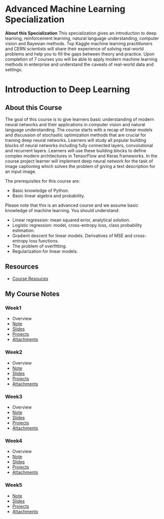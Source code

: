 # Advanced Machine Learning Specialization

**About this Specialization** This specialization gives an introduction to deep learning, reinforcement learning, natural language understanding, computer vision and Bayesian methods. Top Kaggle machine learning practitioners and CERN scientists will share their experience of solving real-world problems and help you to fill the gaps between theory and practice. Upon completion of 7 courses you will be able to apply modern machine learning methods in enterprise and understand the caveats of real-world data and settings.



# Introduction to Deep Learning

## About this Course
The goal of this course is to give learners basic understanding of modern neural networks and their applications in computer vision and natural language understanding. The course starts with a recap of linear models and discussion of stochastic optimization methods that are crucial for training deep neural networks. Learners will study all popular building blocks of neural networks including fully connected layers, convolutional and recurrent layers. 
Learners will use these building blocks to define complex modern architectures in TensorFlow and Keras frameworks. In the course project learner will implement deep neural network for the task of image captioning which solves the problem of giving a text description for an input image.

The prerequisites for this course are: 

- Basic knowledge of Python.
- Basic linear algebra and probability.

Please note that this is an advanced course and we assume basic knowledge of machine learning. You should understand:

- Linear regression: mean squared error, analytical solution.
- Logistic regression: model, cross-entropy loss, class probability estimation.
- Gradient descent for linear models. Derivatives of MSE and cross-entropy loss functions.
- The problem of overfitting.
- Regularization for linear models.


## Resources
- [Course Resouces](./resources)


## My Course Notes

### Week1
- Overview
- [Note](./week1/README.md)
- [Slides](./week1/slides)
- [Projects](./week1/projects)
- [Attachments](./week1/attachments)


### Week2
- Overview
- [Note](./week2/README.md)
- [Slides](./week2/slides)
- [Projects](./week2/projects)
- [Attachments](./week2/attachments)


### Week3
- Overview
- [Note](./week3/README.md)
- [Slides](./week3/slides)
- [Projects](./week3/projects)
- [Attachments](./week3/attachments)


### Week4
- Overview
- [Note](./week4/README.md)
- [Slides](./week4/slides)
- [Projects](./week4/projects)
- [Attachments](./week4/attachments)



### Week5
- [Note](./week5/README.md)
- [Slides](./week5/slides)
- [Projects](./week5/projects)
- [Attachments](./week5/attachments)
